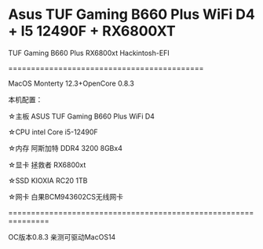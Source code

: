 # Asus TUF Gaming B660 Plus WiFi D4 + I5 12490F + RX6800XT


TUF Gaming B660 Plus RX6800xt Hackintosh-EFI


===========================================

MacOS Monterty 12.3+OpenCore 0.8.3

本机配置：

☆主板 ASUS TUF Gaming B660 Plus WiFi D4

☆CPU intel Core i5-12490F

☆内存 阿斯加特 DDR4 3200 8GBx4

☆显卡 拯救者 RX6800xt 

☆SSD KIOXIA RC20 1TB

☆网卡 白果BCM943602CS无线网卡

===============================================================

OC版本0.8.3 亲测可驱动MacOS14

